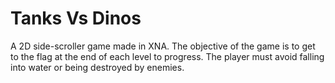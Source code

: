 # Tanks Vs Dinos

A 2D side-scroller game made in XNA. The objective of the game is to get to the flag at the end of each level to progress. The player must avoid falling into water or being destroyed by enemies.